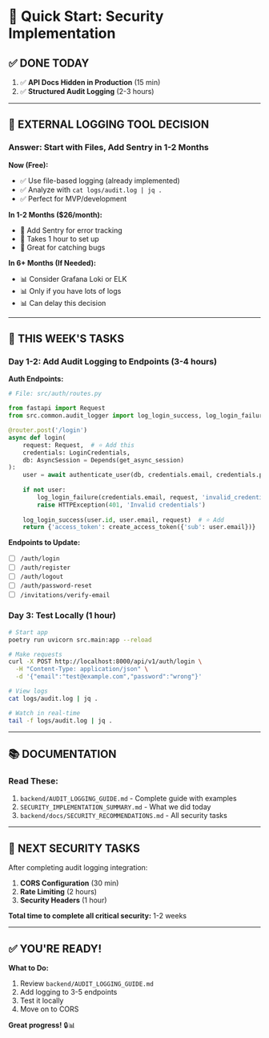 # 🚀 Quick Start: Security Implementation

## ✅ **DONE TODAY**

1. ✅ **API Docs Hidden in Production** (15 min)
2. ✅ **Structured Audit Logging** (2-3 hours)

---

## 🎯 **EXTERNAL LOGGING TOOL DECISION**

### **Answer: Start with Files, Add Sentry in 1-2 Months**

**Now (Free):**
- ✅ Use file-based logging (already implemented)
- ✅ Analyze with `cat logs/audit.log | jq .`
- ✅ Perfect for MVP/development

**In 1-2 Months ($26/month):**
- 🎯 Add Sentry for error tracking
- 🎯 Takes 1 hour to set up
- 🎯 Great for catching bugs

**In 6+ Months (If Needed):**
- 📊 Consider Grafana Loki or ELK
- 📊 Only if you have lots of logs
- 📊 Can delay this decision

---

## 📝 **THIS WEEK'S TASKS**

### Day 1-2: Add Audit Logging to Endpoints (3-4 hours)

**Auth Endpoints:**
```python
# File: src/auth/routes.py

from fastapi import Request
from src.common.audit_logger import log_login_success, log_login_failure

@router.post('/login')
async def login(
    request: Request,  # ⭐ Add this
    credentials: LoginCredentials,
    db: AsyncSession = Depends(get_async_session)
):
    user = await authenticate_user(db, credentials.email, credentials.password)
    
    if not user:
        log_login_failure(credentials.email, request, 'invalid_credentials')  # ⭐ Add
        raise HTTPException(401, 'Invalid credentials')
    
    log_login_success(user.id, user.email, request)  # ⭐ Add
    return {'access_token': create_access_token({'sub': user.email})}
```

**Endpoints to Update:**
- [ ] `/auth/login`
- [ ] `/auth/register`
- [ ] `/auth/logout`
- [ ] `/auth/password-reset`
- [ ] `/invitations/verify-email`

### Day 3: Test Locally (1 hour)

```bash
# Start app
poetry run uvicorn src.main:app --reload

# Make requests
curl -X POST http://localhost:8000/api/v1/auth/login \
  -H "Content-Type: application/json" \
  -d '{"email":"test@example.com","password":"wrong"}'

# View logs
cat logs/audit.log | jq .

# Watch in real-time
tail -f logs/audit.log | jq .
```

---

## 📚 **DOCUMENTATION**

### Read These:
1. `backend/AUDIT_LOGGING_GUIDE.md` - Complete guide with examples
2. `SECURITY_IMPLEMENTATION_SUMMARY.md` - What we did today
3. `backend/docs/SECURITY_RECOMMENDATIONS.md` - All security tasks

---

## 🎯 **NEXT SECURITY TASKS**

After completing audit logging integration:

1. **CORS Configuration** (30 min)
2. **Rate Limiting** (2 hours)
3. **Security Headers** (1 hour)

**Total time to complete all critical security:** 1-2 weeks

---

## ✅ **YOU'RE READY!**

**What to Do:**
1. Review `backend/AUDIT_LOGGING_GUIDE.md`
2. Add logging to 3-5 endpoints
3. Test it locally
4. Move on to CORS

**Great progress!** 🔒📊


